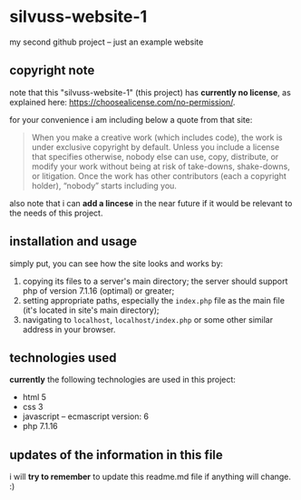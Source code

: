 # silvuss-website-1
my second github project – just an example website

## copyright note
note that this "silvuss-website-1" (this project) has **currently no license**, as explained here: https://choosealicense.com/no-permission/.

for your convenience i am including below a quote from that site:
> When you make a creative work (which includes code), the work is under exclusive copyright by default. Unless you include a license that specifies otherwise, nobody else can use, copy, distribute, or modify your work without being at risk of take-downs, shake-downs, or litigation. Once the work has other contributors (each a copyright holder), “nobody” starts including you.

also note that i can **add a lincese** in the near future if it would be relevant to the needs of this project.

## installation and usage
simply put, you can see how the site looks and works by:
1. copying its files to a server's main directory; the server should support php of version 7.1.16 (optimal) or greater;
2. setting appropriate paths, especially the `index.php` file as the main file (it's located in site's main directory);
3. navigating to `localhost`, `localhost/index.php` or some other similar address in your browser.

## technologies used
**currently** the following technologies are used in this project:
* html 5
* css 3
* javascript – ecmascript version: 6
* php 7.1.16

## updates of the information in this file
i will **try to remember** to update this readme.md file if anything will change. :)
